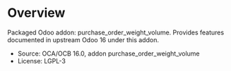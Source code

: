 # Overview

Packaged Odoo addon: purchase_order_weight_volume. Provides features documented in upstream Odoo 16 under this addon.

- Source: OCA/OCB 16.0, addon purchase_order_weight_volume
- License: LGPL-3
